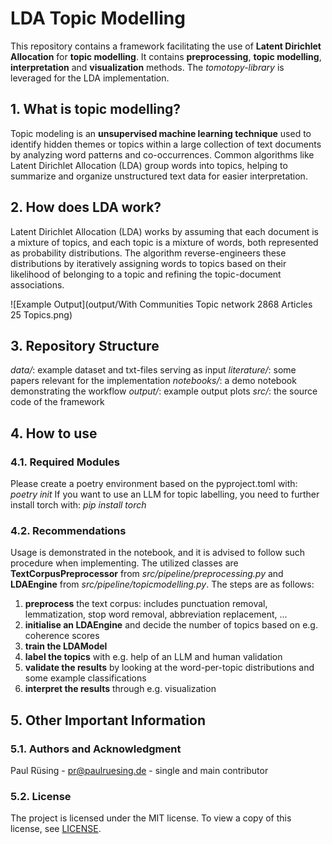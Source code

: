 # LDA Topic Modelling

This repository contains a framework facilitating the use of **Latent Dirichlet Allocation** for **topic modelling**.
It contains **preprocessing**, **topic modelling**, **interpretation** and **visualization** methods. 
The *tomotopy-library* is leveraged for the LDA implementation.

## 1. What is topic modelling?
Topic modeling is an **unsupervised machine learning technique** used to identify hidden themes or topics within a large
collection of text documents by analyzing word patterns and co-occurrences. Common algorithms like Latent Dirichlet
Allocation (LDA) group words into topics, helping to summarize and organize unstructured text data for easier interpretation.

## 2. How does LDA work?
Latent Dirichlet Allocation (LDA) works by assuming that each document is a mixture of topics, and each topic is a
mixture of words, both represented as probability distributions. The algorithm reverse-engineers these distributions by
iteratively assigning words to topics based on their likelihood of belonging to a topic and refining the topic-document associations.

![Example Output](output/With Communities Topic network 2868 Articles 25 Topics.png)

## 3. Repository Structure
*data/*: example dataset and txt-files serving as input
*literature/*: some papers relevant for the implementation
*notebooks/*: a demo notebook demonstrating the workflow
*output/*: example output plots
*src/*: the source code of the framework

## 4. How to use
### 4.1. Required Modules
Please create a poetry environment based on the pyproject.toml with: *poetry init*
If you want to use an LLM for topic labelling, you need to further install torch with: *pip install torch*

### 4.2. Recommendations
Usage is demonstrated in the notebook, and it is advised to follow such procedure when implementing.
The utilized classes are **TextCorpusPreprocessor** from *src/pipeline/preprocessing.py* and **LDAEngine** from
*src/pipeline/topicmodelling.py*. The steps are as follows:

1. **preprocess** the text corpus: includes punctuation removal, lemmatization, stop word removal, abbreviation replacement, ...
2. **initialise an LDAEngine** and decide the number of topics based on e.g. coherence scores
3. **train the LDAModel**
4. **label the topics** with e.g. help of an LLM and human validation
5. **validate the results** by looking at the word-per-topic distributions and some example classifications
6. **interpret the results** through e.g. visualization

## 5. Other Important Information
### 5.1. Authors and Acknowledgment
Paul Rüsing - pr@paulruesing.de - single and main contributor

### 5.2. License
The project is licensed under the MIT license. To view a copy of this license, see [LICENSE](https://github.com/paulruesing/lda-topicmodelling?tab=MIT-1-ov-file).
